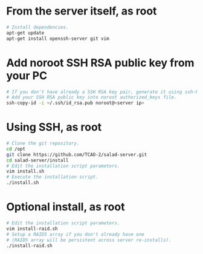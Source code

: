 # From the server itself, as root

```bash
# Install dependencies.
apt-get update
apt-get install openssh-server git vim
```

# Add noroot SSH RSA public key from your PC

```bash
# If you don't have already a SSH RSA key pair, generate it using ssh-keygen
# Add your SSH RSA public key into noroot authorized_keys file.
ssh-copy-id -i ~/.ssh/id_rsa.pub noroot@<server ip>
```

# Using SSH, as root

```bash
# Clone the git repository.
cd /opt
git clone https://github.com/TCAO-2/salad-server.git
cd salad-server/install
# Edit the installation script parameters.
vim install.sh
# Execute the installation script.
./install.sh
```

# Optional install, as root

```bash
# Edit the installation script parameters.
vim install-raid.sh
# Setup a RAID5 array if you don't already have one
# (RAID5 array will be persistent across server re-installs).
./install-raid.sh
```
